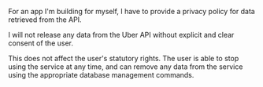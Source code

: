For an app I'm building for myself, I have to provide a privacy policy for
data retrieved from the API.

I will not release any data from the Uber API without explicit and clear
consent of the user.

This does not affect the user's statutory rights. The user is able to stop
using the service at any time, and can remove any data from the service
using the appropriate database management commands.
